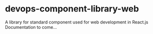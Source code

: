 # devops-component-library-web

A library for standard component used for web development in React.js
Documentation to come...
